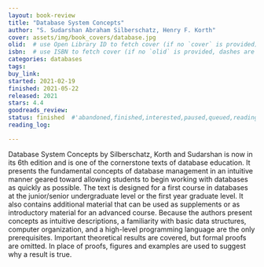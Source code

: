 ```yaml
---
layout: book-review
title: "Database System Concepts"
author: "S. Sudarshan Abraham Silberschatz, Henry F. Korth"
cover: assets/img/book_covers/database.jpg
olid:  # use Open Library ID to fetch cover (if no `cover` is provided)
isbn:  # use ISBN to fetch cover (if no `olid` is provided, dashes are optional)
categories: databases
tags: 
buy_link: 
started: 2021-02-19
finished: 2021-05-22
released: 2021
stars: 4.4
goodreads_review:
status: finished  #'abandoned,finished,interested,paused,queued,reading,reread'
reading_log:

---
```


Database System Concepts by Silberschatz, Korth and Sudarshan is now in its 6th edition and is one of the cornerstone texts of database education. It presents the fundamental concepts of database management in an intuitive manner geared toward allowing students to begin working with databases as quickly as possible.
The text is designed for a first course in databases at the junior/senior undergraduate level or the first year graduate level. It also contains additional material that can be used as supplements or as introductory material for an advanced course. Because the authors present concepts as intuitive descriptions, a familiarity with basic data structures, computer organization, and a high-level programming language are the only prerequisites. Important theoretical results are covered, but formal proofs are omitted. In place of proofs, figures and examples are used to suggest why a result is true.